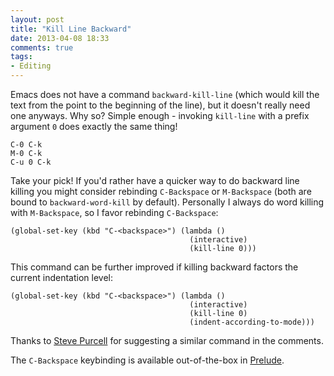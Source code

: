 ```yaml
---
layout: post
title: "Kill Line Backward"
date: 2013-04-08 18:33
comments: true
tags:
- Editing
---
```


Emacs does not have a command `backward-kill-line` (which would kill
the text from the point to the beginning of the line), but it doesn't
really need one anyways. Why so? Simple enough - invoking `kill-line`
with a prefix argument `0` does exactly the same thing!

```
C-0 C-k
M-0 C-k
C-u 0 C-k
```

Take your pick! If you'd rather have a quicker way to do backward line
killing you might consider rebinding `C-Backspace` or
`M-Backspace` (both are bound to `backward-word-kill` by
default). Personally I always do word killing with `M-Backspace`, so I
favor rebinding `C-Backspace`:

``` elisp
(global-set-key (kbd "C-<backspace>") (lambda ()
                                        (interactive)
                                        (kill-line 0)))
```

This command can be further improved if killing backward factors the
current indentation level:

``` elisp
(global-set-key (kbd "C-<backspace>") (lambda ()
                                        (interactive)
                                        (kill-line 0)
                                        (indent-according-to-mode)))
```

Thanks to [Steve Purcell](https://twitter.com/sanityinc) for
suggesting a similar command in the comments.

The `C-Backspace` keybinding is available out-of-the-box in
[Prelude](https://github.com/bbatsov/prelude).
